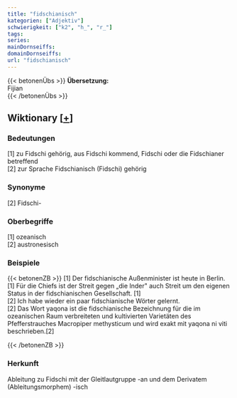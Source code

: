 ```yaml
---
title: "fidschianisch"
kategorien: ["Adjektiv"]
schwierigkeit: ["k2", "h_", "r_"]
tags:
series:
mainDornseiffs:
domainDornseiffs:
url: "fidschianisch"
---
```


{{< betonenÜbs >}}
**Übersetzung:**  
Fijian  
{{< /betonenÜbs >}}

## Wiktionary [[+](https://de.wiktionary.org/wiki/fidschianisch)]

### Bedeutungen
[1] zu Fidschi gehörig, aus Fidschi kommend, Fidschi oder die Fidschianer betreffend  
[2] zur Sprache Fidschianisch (Fidschi) gehörig  

### Synonyme
[2] Fidschi-  

### Oberbegriffe
[1] ozeanisch  
[2] austronesisch  

### Beispiele
{{< betonenZB >}}
[1] Der fidschianische Außenminister ist heute in Berlin.  
[1] Für die Chiefs ist der Streit gegen „die Inder" auch Streit um den eigenen Status in der fidschianischen Gesellschaft. [1]  
[2] Ich habe wieder ein paar fidschianische Wörter gelernt.  
[2] Das Wort yaqona ist die fidschianische Bezeichnung für die im ozeanischen Raum verbreiteten und kultivierten Varietäten des Pfefferstrauches Macropiper methysticum und wird exakt mit yaqona ni viti beschrieben.[2]  

{{< /betonenZB >}}
### Herkunft
Ableitung zu Fidschi mit der Gleitlautgruppe -an und dem Derivatem (Ableitungsmorphem) -isch  


